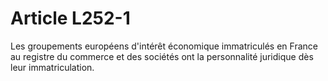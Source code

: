 # Article L252-1

Les groupements européens d'intérêt économique immatriculés en France au registre du commerce et des sociétés ont la personnalité juridique dès leur immatriculation.
